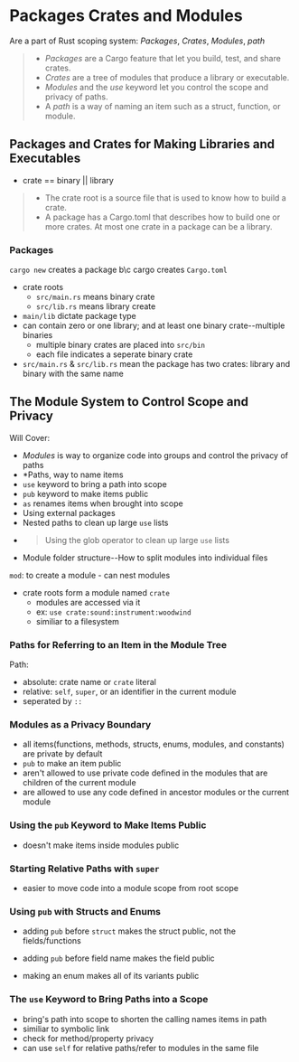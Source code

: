 # Packages Crates and Modules

Are a part of Rust scoping system: *Packages*, *Crates*, *Modules*, *path*

> - *Packages* are a Cargo feature that let you build, test, and share crates.
> - *Crates* are a tree of modules that produce a library or executable.
> - *Modules* and the *use* keyword let you control the scope and privacy of paths.
> - A *path* is a way of naming an item such as a struct, function, or module.

## Packages and Crates for Making Libraries and Executables

- crate == binary || library

> - The crate root is a source file that is used to know how to build a crate.
> - A package has a Cargo.toml that describes how to build one or more crates. At most one crate in a package can be a library.
> 

### Packages

`cargo new` creates a package b\c cargo creates `Cargo.toml`

- crate roots
  - `src/main.rs` means binary crate
  - `src/lib.rs` means library create
- `main/lib`  dictate package type
- can contain zero or one library; and at least one binary crate--multiple binaries
  - multiple binary crates are placed into `src/bin`
  - each file indicates a seperate binary crate
- `src/main.rs` & `src/lib.rs` mean the package has two crates: library and binary with the same name

## The Module System to Control Scope and Privacy

Will Cover:

- *Modules* is way to organize code into groups and control the privacy of paths
- *Paths, way to name items
- `use` keyword to bring a path into scope
- `pub` keyword to make items public
- `as` renames items when brought into scope
- Using external packages
- Nested paths to clean up large `use` lists
- > Using the glob operator to clean up large `use` lists
- Module folder structure--How to split modules into individual files

`mod`: to create a module
    - can nest modules

- crate roots form a module named `crate` 
  - modules are accessed via it
  - ex: `use crate:sound:instrument:woodwind`
  - similiar to a filesystem
  
### Paths for Referring to an Item in the Module Tree

Path:

- absolute: crate name or `crate` literal
- relative: `self`, `super`, or an identifier in the current module
- seperated by `::`

### Modules as a Privacy Boundary

- all items(functions, methods, structs, enums, modules, and constants) are private by default
- `pub` to make an item public
- aren't allowed to use private code defined in the modules that are children of the current module
- are allowed to use any code defined in ancestor modules or the current module

### Using the `pub` Keyword to Make Items Public

- doesn't make items inside modules public

### Starting Relative Paths with `super`

- easier to move code into a module scope from root scope

### Using `pub` with Structs and Enums

- adding `pub` before `struct` makes the struct public, not the fields/functions
- adding `pub` before field name makes the field public

- making an enum makes all of its variants public

### The `use` Keyword to Bring Paths into a Scope

- bring's path into scope to shorten the calling names items in path
- similiar to symbolic link
- check for method/property privacy
- can use `self` for relative paths/refer to modules in the same file

